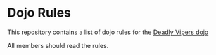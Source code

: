 Dojo Rules
==========

This repository contains a list of dojo rules for the [Deadly Vipers dojo](https://github.com/deadlyvipers)

All members should read the rules.
